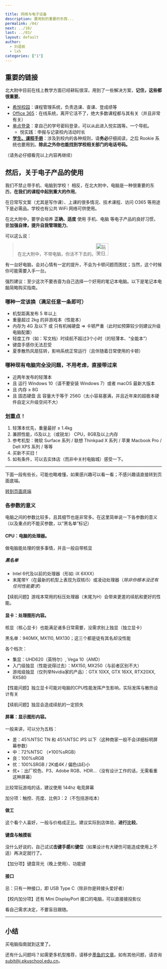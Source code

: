 ```yaml
---

title: 网络与电子设备
description: 要用到的重要的东西...
permalink: /04/
next: ../10/
last: ../03/
layout: default
author:
  - 刘语辰
  - lxh
categories: ["1"]
---
```

<!-- 暂时把书院那页设成彩蛋。 -->

## 重要的链接

北大附中目前在线上教学方面已经耕耘很深，用到了一些解决方案，**记住，这些都很重要**。

- [希悦校园](https://bdfz.seiue.com)：课程管理系统，负责选课、查课、登成绩等
- [Office 365](https://office.com)：在线系统，离开它活不了，绝大多数课程都与其有关（并且非常有关）
- [单点登录](bdfz-cas.pkuschool.edu.cn)：拿自己的学号密码登录，可以从此进入悦实践等。一个导航。
  - 悦实践：申报与记录校内活动时长
- **[学生、课程手册](http://www.pkuschool.edu.cn/shouce/xiaoli_01.html)**：涉及到校内的各种规则，请**务必**仔细阅读，之后 Rookie 系统也要用到。**除此之外你也能找到学校相关部门的电话号码。**

（请务必仔细看完以上内容再继续）

## 然后，关于电子产品的使用

我们不禁止带手机、电脑到学校！
相反，在北大附中，电脑是一种很重要的东西，**在我们的课程中起到重大的作用**。

在日常写文案（尤其是写作课）、上课的很多情况、技术课程、访问 O365 等用途下是必需品。学校也有公共 WiFi 网络可供使用。

在北大附中，要学会培养 **正确、适度** 使用 手机、电脑 等电子产品的良好习惯，要**加强自律，提升自我管理能力**。


可以这么说：

> 在北大附中，不带电脑，你活不下去的。<img src="http://pic121.nipic.com/file/20170119/24329660_211553862038_2.jpg" width="40" title="玩笑归玩笑，生存倒是没问题的。但是会遇到各种坑。">


有一台好电脑，会对心情有一定的提升，不会为卡顿问题而困扰；当然，这个时候你可能需要入手一台。

强烈建议：至少这次不要吝啬为自己选择一个好用的笔记本电脑。以下是笔记本电脑简略购买指南。

<!-- *（当然，要学会自控哦！* -->

### 哪种一定该换（满足任意一条即可）

- 机型距离发布 5 年以上
- 重量超过 2kg 的非游戏本（性能本）
- 内存为 4G 及以下 或 只有机械硬盘 => 卡顿严重（此时如预算较少则建议升级电脑配置）
- 轻度工作（如：写文档）时续航不超过3个小时（的轻薄本、“全能本”）
- 键盘手感你无法忍受
- 夏季散热风扇狂转，影响系统正常运行（且伴随着日常使用的卡顿）


<!-- - 游戏本条件：
  - 散热不要太吵（不然会打扰别人学习的！）
  - 实际上不建议携带游戏本，除非有频繁的游戏需要 -->

<!-- ### 哪种不建议带到学校

- 重量超过 2kg 的任何笔记本电脑（习武之人可以忽略）
- 台式机、一体机（当然！） -->

### 哪种现有电脑完全没问题，不用考虑，直接带过来

- 近两年发布的轻薄本
- 且 运行 Windows 10（请不要安装 Windows 7）或者 macOS 最新大版本
- 且 内存 ≥ 8G
- 且 固态硬盘 且 容量大于等于 256G（太小容易塞满，并且近年来的超极本硬件自定义升级空间不大）

### 划重点！

1. 轻薄本优先，重量最好 ≤ 1.4kg
2. 兼顾性能，i5及以上（或锐龙） CPU，8GB及以上内存
3. 参考机型：微软 Surface 系列 / 联想 Thinkpad X 系列 / 苹果 Macbook Pro / Dell XPS 系列 / 等等
4. 买新不买旧！
5. 如有条件，可以去实体店（而非中关村电脑城）感受一下。

<!--
看中某个型号之后，请先进行以下步骤再做出决定：

1. 先仔细看一遍官网参数
2. 再去网上搜相关评测，权衡利弊
3. 最后，如有条件， -->
<!--
### 别考虑只用 iPad

首先，我的观点：iPad **不应该是** 北大附中使用的生产力工具，不能作为主要机使用。
由于鼠标支持十分的鶸、相关 Office 365 软件功能较弱、扩展性弱等弱点，不建议作为唯一的替代其他的笔记本的电子产品。 -->

<!-- ###

一般来讲，笔记本的价格梯度远高于手机（当然，iPhone 除外）；事实上，约5000元价位的机器只是相对中端的机器；且一般来讲，**价格越高，体验更好**。

虽然价格更高并不能带来更好的硬件性能，但会带来：

- 更好的屏幕
- 更好的外观设计
- 更可靠的兼容性
- 更好的做工
- （可能也有）同样的硬件，更好的性能发挥 -->

---

下面一段有些长，可能也略难懂，如果感兴趣可以看一看；不感兴趣请直接转到页面底端。

<a href="#小结" class=" btn red darken-3 white-text">转到页面底端</a>

### 各参数的意义

电脑之间的参数比较多，且其细节也是非常多。在这里简单说一下各参数的意义（以及重点的不能买参数，以“黑名单”标记）


#### CPU：电脑的处理器。

做电脑能处理的很多事情，并且一般自带核显

##### 黑名单

  - Intel 6代及以前的处理器（形如: iX 6XXX）
  - 末尾带Y（在最新的机型上表现为双核i5）或凌动处理器（*除非你根本没还有任何性能要求*）

【续航问题】游戏本常用的标压处理器（末尾为H）会带来更差的续航和更好的性能。


#### 显卡：处理图形内容。

核显（核心显卡）也能满足诸多日常需要，没需求别上独显（独立显卡）

黑名单：940MX, MX110, MX130；这三个都是徒有其名却没性能

各个档次：

- 集显：UHD620（英特尔）, Vega 10（AMD）
- 入门级独显（性能说得过去）：MX150, MX250（与前者区别不大）
- 游戏级独显（仅列举Nvidia家的产品）：GTX 10XX, GTX 16XX, RTX20XX, RX580

【性能问题】独立显卡可能对电脑的CPU性能发挥产生影响，实际发挥与散热设计有关

【续航问题】独显会造成续航的一定损失


#### 屏幕：显示图形内容。

一般来讲，可以分为五档：

- 差：45%NTSC TN 和 45%NTSC IPS 以下（这种商家一般不会详细标明屏幕参数）
- 中：72%NTSC （≠100%sRGB）
- 良：100%sRGB
- 优：100%SRGB / 2K或4K / 偏色(ΔE)小
- 优+：出厂校色、P3、Adobe RGB、HDR...（没有设计工作的话，无需看重这种屏幕）

比较常玩游戏的话，建议使用 144hz 电竞屏幕

加分项：触控、亮度、比例3：2（不包括游戏本）


#### 做工

这个看个人喜好，一般与价格成正比。建议实际到店体验，**进行比较**。

#### 键盘与触摸板

没什么好说的，自己试试**击键手感**和**键位**（如果设计有大硬伤可能造成使用上不适）再决定就行了。

【加分项】键盘背光（晚上使用）、功能键

#### 接口

忌：只有一种接口，即 USB Type C（除非你是转接头爱好者）



【校内加分项】还有 Mini DisplayPort 接口的电脑，可以直接接投影仪

看自己需求决定，不要盲目跟随。

---

## 小结

买电脑指南就到这里了。

还有什么问题吗？如需更多机型推荐，请移步[墨鱼的文章](https://zhuanlan.zhihu.com/p/74132830)。如有其他问题，请咨询<subit@i.pkuschool.edu.cn>。